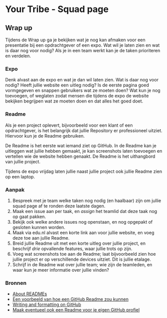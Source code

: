 # Your Tribe - Squad page

## Wrap up

Tijdens de Wrap up ga je bekijken wat je nog kan afmaken voor een presentatie bij een opdrachtgever of een expo.
Wat wil je laten zien en wat is daar nog voor nodig? 
Als je in een team werkt kan je de taken prioriteren en verdelen. 

### Expo

Denk alvast aan de expo en wat je dan wil laten zien. 
Wat is daar nog voor nodig? 
Heeft jullie website een uitleg nodig? Is de eerste pagina goed vormgegeven en snappen gebruikers wat ze moeten doen? 
Wat kun je nog toevoegen, of weglaten zodat mensen die tijdens de expo de website bekijken begrijpen wat ze moeten doen en dat alles het goed doet.

### Readme

Als je een project oplevert, bijvoorbeeld voor een klant of een opdrachtgever, is het belangrijk dat jullie Repository er professioneel uitziet. 
Hiervoor kun je de Readme gebruiken. 

De Readme is het eerste wat iemand ziet op GitHub. 
In de Readme kan je uitleggen wat jullie hebben gemaakt, je kan screenshots laten toevoegen en vertellen wie de website hebben genaakt. De Readme is het uithangbord van jullie project.

Tijdens de expo vrijdag laten jullie naast jullie project ook jullie Readme zien op een laptop.

### Aanpak

1. Bespreek met je team welke taken nog nodig (en haalbaar) zijn om jullie squad page af te ronden deze laatste dagen.
2. Maak een issue aan per taak, en _assign_ het teamlid dat deze taak nog op gaat pakken.
3. Bekijk ook welke andere issues nog openstaan, en nog opgepakt of gesloten kunnen worden.
4. Maak via edu.nl alvast een korte link aan voor jullie website, en voeg deze toe aan jullie Readme.
5. Breid jullie Readme uit met een korte uitleg over jullie project, en beschrijf _drie_ opvallende features, waar jullie trots op zijn.
6. Voeg wat screenshots toe aan de Readme; laat bijvoorbeeld zien hoe jullie project er op verschillende devices uitziet. Dit is jullie etalage.
7. Schrijf in de Readme wat over jullie team; wie zijn de teamleden, en waar kun je meer informatie over jullie vinden?

### Bronnen

- [About READMEs](https://docs.github.com/en/repositories/managing-your-repositorys-settings-and-features/customizing-your-repository/about-readmes)
- [Een voorbeeld van hoe een GitHub Readme zou kunnen](https://github.com/KoopReynders/the-client-case#readme)
- [Writing and formatting on GitHub](https://docs.github.com/en/get-started/writing-on-github/getting-started-with-writing-and-formatting-on-github)
- [Maak eventueel ook een Readme voor je eigen GitHub profiel](https://docs.github.com/en/account-and-profile/setting-up-and-managing-your-github-profile/customizing-your-profile/managing-your-profile-readme)
